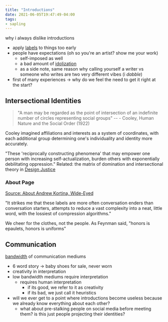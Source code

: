 ```yaml
---
title: "Introductions"
date: 2021-06-05T19:47:49-04:00
tags:
- sapling
---
```


why i always dislike introductions
* apply [labels](thoughts/quantization.md) to things too early
* people have expectations (oh so you're an artist? show me your work)
    * self-imposed as well
    * a bad amount of [idolization](thoughts/idolization.md)
    * as a side note, same reason why calling yourself a writer vs someone who writes are two very different vibes (i *dabble*)
* first of many experiences → why do we feel the need to get it right at the start?

## Intersectional Identities
> "A man may be regarded as the point of intersection of an indefinite number of circles representing social groups" -- -   Cooley, Human Nature and the Social Order (1922)

Cooley imagined affiliations and interests as a system of coordinates, with each additional group determining one's individuality and identity more accurately.

"These 'reciprocally constructing phenomena' that may empower one person with increasing self-actualization, burden others with exponentially debilitating oppression." Related: the matrix of domination and intersectional theory in [Design Justice](thoughts/Design%20Justice.md)

### About Page
[Source: About Andrew Kortina, Wide-Eyed](https://kortina.nyc/about-andrew-kortina/?curius=1296)

"It strikes me that these labels are more often conversation enders than conversation starters, attempts to reduce a vast complexity into a neat, little word, with the lossiest of compression algorithms."

We cheer for the clothes, not the people. As Feynman said, "honors is epaulets, honors is uniforms"

## Communication
[bandwidth](thoughts/bandwidth.md) of communication mediums
* 6 word story → baby shoes for sale, never worn
* creativity in interpretation
* low bandwidth mediums require interpretation
    * requires human interpretation
        * if its good, we refer to it as creativity
        * if its bad, we just call it heuristics
* will we ever get to a point where introductions become useless because we already know everything about each other?
	* what about pre-stalking people on social media before meeting them? is this just people projecting their identities?
   

